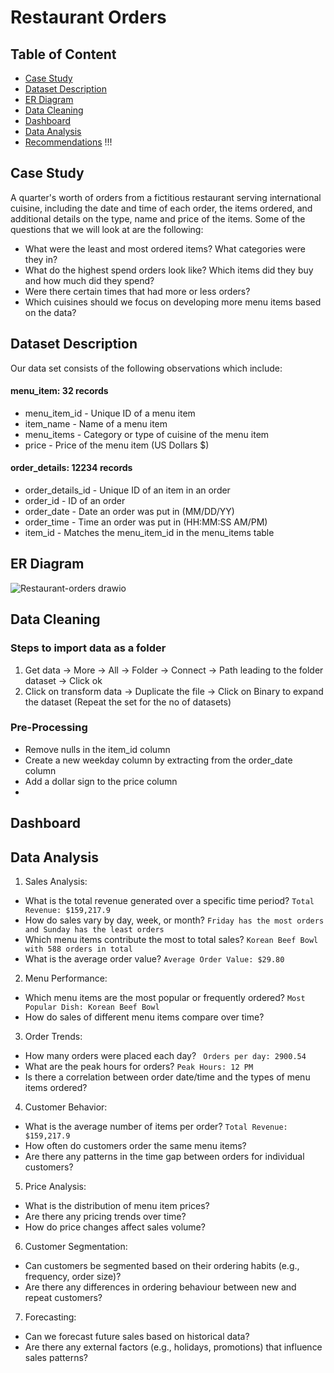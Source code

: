 # Restaurant Orders

## Table of Content

* [Case Study](#case-study)
* [Dataset Description](#dataset-description)
* [ER Diagram](#er-diagram)
* [Data Cleaning](#data-cleaning)
* [Dashboard](#dashboard)
* [Data Analysis](#data-analysis)
* [Recommendations](#recommendations) !!!

## Case Study
A quarter's worth of orders from a fictitious restaurant serving international cuisine, including the date and time of each order, the items ordered, and additional details on the type, name and price of the items. Some of the questions that we will look at are the following: 
- What were the least and most ordered items? What categories were they in?
- What do the highest spend orders look like? Which items did they buy and how much did they spend?
- Were there certain times that had more or less orders?
- Which cuisines should we focus on developing more menu items based on the data?

## Dataset Description
Our data set consists of the following observations which include:

#### menu_item: 32 records
- menu_item_id - Unique ID of a menu item
- item_name - Name of a menu item
- menu_items - Category or type of cuisine of the menu item
- price - Price of the menu item (US Dollars $)
#### order_details: 12234 records
- order_details_id - Unique ID of an item in an order
- order_id - ID of an order
- order_date - Date an order was put in (MM/DD/YY)
- order_time - Time an order was put in (HH:MM:SS AM/PM)
- item_id - Matches the menu_item_id in the menu_items table

## ER Diagram
![Restaurant-orders drawio](https://github.com/karlyndiary/Restaurant-Orders/assets/116041695/6d4903a5-0c6a-4fdb-a310-2b1fe86845d4)

## Data Cleaning
### Steps to import data as a folder
1. Get data -> More -> All -> Folder -> Connect -> Path leading to the folder dataset -> Click ok
2. Click on transform data -> Duplicate the file -> Click on Binary to expand the dataset (Repeat the set for the no of datasets)

### Pre-Processing
- Remove nulls in the item_id column
- Create a new weekday column by extracting from the order_date column
- Add a dollar sign to the price column
- 
## Dashboard

## Data Analysis

1. Sales Analysis:
  - What is the total revenue generated over a specific time period?
    ```Total Revenue: $159,217.9```
  - How do sales vary by day, week, or month? ```Friday has the most orders and Sunday has the least orders```
  - Which menu items contribute the most to total sales? ```Korean Beef Bowl with 588 orders in total```
  - What is the average order value? ```Average Order Value: $29.80```
2. Menu Performance:
  - Which menu items are the most popular or frequently ordered? ```Most Popular Dish: Korean Beef Bowl```
  - How do sales of different menu items compare over time? 
3. Order Trends:
  - How many orders were placed each day? ``` Orders per day: 2900.54```
  - What are the peak hours for orders? ```Peak Hours: 12 PM```
  - Is there a correlation between order date/time and the types of menu items ordered?
4. Customer Behavior:
  - What is the average number of items per order? ```Total Revenue: $159,217.9```
  - How often do customers order the same menu items?
  - Are there any patterns in the time gap between orders for individual customers?
5. Price Analysis:
  - What is the distribution of menu item prices?
  - Are there any pricing trends over time?
  - How do price changes affect sales volume?
6. Customer Segmentation:
  - Can customers be segmented based on their ordering habits (e.g., frequency, order size)?
  - Are there any differences in ordering behaviour between new and repeat customers?
7. Forecasting:
  - Can we forecast future sales based on historical data?
  - Are there any external factors (e.g., holidays, promotions) that influence sales patterns?

